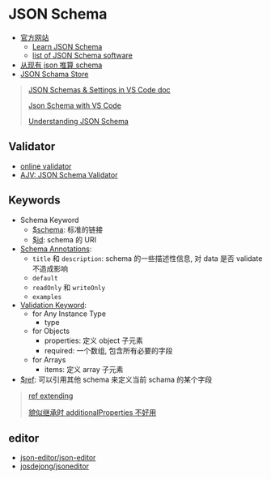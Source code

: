 # JSON Schema

* [官方网站](https://json-schema.org/)
  * [Learn JSON Schema](https://json-schema.org/learn/)
  * [list of JSON Schema software](https://json-schema.org/implementations.html)
* [从现有 json 推算 schema](https://www.jsonschema.net/)
* [JSON Schama Store](http://schemastore.org/json/)

> [JSON Schemas & Settings in VS Code doc](https://code.visualstudio.com/docs/languages/json#_json-schemas-settings)
>
> [Json Schema with VS Code](https://omkarmore.wordpress.com/2017/04/07/json-schema/)
>
> [Understanding JSON Schema](https://json-schema.org/understanding-json-schema/index.html)

## Validator

* [online validator](https://www.jsonschemavalidator.net/)
* [AJV: JSON Schema Validator](https://github.com/epoberezkin/ajv)

## Keywords

* Schema Keyword
  * [$schema](http://json-schema.org/latest/json-schema-core.html#rfc.section.7): 标准的链接
  * [$id](http://json-schema.org/latest/json-schema-core.html#rfc.section.8.2): schema 的 URI
* [Schema Annotations](http://json-schema.org/latest/json-schema-validation.html#rfc.section.10):
  * `title` 和 `description`: schema 的一些描述性信息, 对 data 是否 validate 不造成影响
  * `default`
  * `readOnly` 和 `writeOnly`
  * `examples`
* [Validation Keyword](http://json-schema.org/latest/json-schema-validation.html#rfc.section.6):
  * for Any Instance Type
    * type
  * for Objects
    * properties: 定义 object 子元素
    * required: 一个数组, 包含所有必要的字段
  * for Arrays
    * items: 定义 array 子元素
* [$ref](http://json-schema.org/latest/json-schema-validation.html#rfc.section.9): 可以引用其他 schema 来定义当前 schama 的某个字段
> [ref extending](https://json-schema.org/understanding-json-schema/structuring.html#extending)
>
> [貌似继承时 additionalProperties 不好用](https://stackoverflow.com/questions/22689900/json-schema-allof-with-additionalproperties/24365393#24365393)

## editor

* [json-editor/json-editor](https://github.com/json-editor/json-editor)
* [josdejong/jsoneditor](https://github.com/josdejong/jsoneditor)
